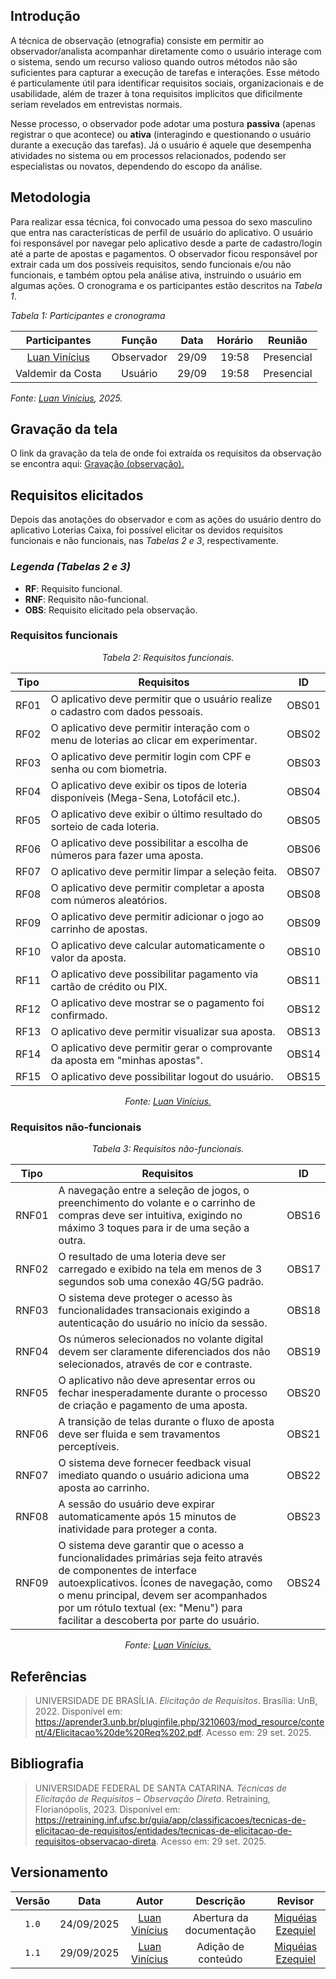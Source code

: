 ## Introdução

A técnica de observação (etnografia) consiste em permitir ao observador/analista acompanhar diretamente como o usuário interage com o sistema, sendo um recurso valioso quando outros métodos não são suficientes para capturar a execução de tarefas e interações. Esse método é particulamente útil para identificar requisitos sociais, organizacionais e de usabilidade, além de trazer à tona requisitos implícitos que dificilmente seriam revelados em entrevistas normais. 

Nesse processo, o observador pode adotar uma postura **passiva** (apenas registrar o que acontece) ou **ativa** (interagindo e questionando o usuário durante a execução das tarefas). Já o usuário é aquele que desempenha atividades no sistema ou em processos relacionados, podendo ser especialistas ou novatos, dependendo do escopo da análise.

## Metodologia 

Para realizar essa técnica, foi convocado uma pessoa do sexo masculino que entra nas características de perfil de usuário do aplicativo. O usuário foi responsável por navegar pelo aplicativo desde a parte de cadastro/login até a parte de apostas e pagamentos. O observador ficou responsável por extrair cada um dos possíveis requisitos, sendo funcionais e/ou não funcionais, e também optou pela análise ativa, instruindo o usuário em algumas ações. O cronograma e os participantes estão descritos na *Tabela 1*.

*Tabela 1: Participantes e cronograma*

| Participantes | Função | Data | Horário | Reunião |
| :-----------: | :----: | :--: | :-----: | :---: |
| [Luan Vinícius](https://github.com/luannvi) | Observador | 29/09 | 19:58 | Presencial |
| Valdemir da Costa | Usuário | 29/09 | 19:58 | Presencial | 

*Fonte: [Luan Vinícius](https://github.com/luannvi), 2025.*

## Gravação da tela
O link da gravação da tela de onde foi extraída os requisitos da observação se encontra aqui: 
[Gravação (observação).](https://www.youtube.com/watch?v=XA2A58uY8ks)

## Requisitos elicitados

Depois das anotações do observador e com as ações do usuário dentro do aplicativo Loterias Caixa, foi possível elicitar os devidos requisitos funcionais e não funcionais, nas *Tabelas 2 e 3*, respectivamente.

### *Legenda (Tabelas 2 e 3)*
- **RF**: Requisito funcional.
- **RNF**: Requisito não-funcional.
- **OBS**: Requisito elicitado pela observação.

### Requisitos funcionais

*<p style="text-align: center;">Tabela 2: Requisitos funcionais.</p>*

| Tipo  | Requisitos                                                                 |   ID   |
|:-----:|--------------------------------------------------------------------------- |:------:|
| RF01  | O aplicativo deve permitir que o usuário realize o cadastro com dados pessoais. | OBS01 |
| RF02  | O aplicativo deve permitir interação com o menu de loterias ao clicar em experimentar. | OBS02 |
| RF03  | O aplicativo deve permitir login com CPF e senha ou com biometria.             | OBS03 |
| RF04  | O aplicativo deve exibir os tipos de loteria disponíveis (Mega-Sena, Lotofácil etc.). | OBS04 |
| RF05  | O aplicativo deve exibir o último resultado do sorteio de cada loteria.       | OBS05 |
| RF06  | O aplicativo deve possibilitar a escolha de números para fazer uma aposta.    | OBS06 |
| RF07  | O aplicativo deve permitir limpar a seleção feita.                            | OBS07 |
| RF08  | O aplicativo deve permitir completar a aposta com números aleatórios.         | OBS08 |
| RF09  | O aplicativo deve permitir adicionar o jogo ao carrinho de apostas.           | OBS09 |
| RF10  | O aplicativo deve calcular automaticamente o valor da aposta.                 | OBS10 |
| RF11  | O aplicativo deve possibilitar pagamento via cartão de crédito ou PIX.        | OBS11 |
| RF12  | O aplicativo deve mostrar se o pagamento foi confirmado.                      | OBS12 |
| RF13  | O aplicativo deve permitir visualizar sua aposta.                             | OBS13 |
| RF14  | O aplicativo deve permitir gerar o comprovante da aposta em "minhas apostas".                                                                               | OBS14 |
| RF15  | O aplicativo deve possibilitar logout do usuário.                             | OBS15 |

*<p style="text-align: center;">Fonte: <a href="https://github.com/luannvi">Luan Vinícius.</a></p>*

### Requisitos não-funcionais

*<p style="text-align: center;">Tabela 3: Requisitos não-funcionais.</p>*

| Tipo  | Requisitos                                                                 |   ID   |
|:-----:|---------------------------------------------------------------------------|:------:|
| RNF01 | A navegação entre a seleção de jogos, o preenchimento do volante e o carrinho de compras deve ser intuitiva, exigindo no máximo 3 toques para ir de uma seção a outra. | OBS16 |
| RNF02 | O resultado de uma loteria deve ser carregado e exibido na tela em menos de 3 segundos sob uma conexão 4G/5G padrão. | OBS17 |
| RNF03 | O sistema deve proteger o acesso às funcionalidades transacionais exigindo a autenticação do usuário no início da sessão. | OBS18 |
| RNF04 | Os números selecionados no volante digital devem ser claramente diferenciados dos não selecionados, através de cor e contraste. | OBS19 |
| RNF05 | O aplicativo não deve apresentar erros ou fechar inesperadamente durante o processo de criação e pagamento de uma aposta. | OBS20 |
| RNF06 | A transição de telas durante o fluxo de aposta deve ser fluida e sem travamentos perceptíveis. | OBS21 |
| RNF07 | O sistema deve fornecer feedback visual imediato quando o usuário adiciona uma aposta ao carrinho. | OBS22 |
| RNF08 | A sessão do usuário deve expirar automaticamente após 15 minutos de inatividade para proteger a conta. | OBS23 |
| RNF09 | O sistema deve garantir que o acesso a funcionalidades primárias seja feito através de componentes de interface autoexplicativos. Ícones de navegação, como o menu principal, devem ser acompanhados por um rótulo textual (ex: "Menu") para facilitar a descoberta por parte do usuário. | OBS24 |

*<p style="text-align: center;">Fonte: <a href="https://github.com/luannvi">Luan Vinícius.</a></p>*

## Referências

> UNIVERSIDADE DE BRASÍLIA. *Elicitação de Requisitos*. Brasília: UnB, 2022. Disponível em: <https://aprender3.unb.br/pluginfile.php/3210603/mod_resource/content/4/Elicitacao%20de%20Req%202.pdf>. Acesso em: 29 set. 2025.

## Bibliografia

> UNIVERSIDADE FEDERAL DE SANTA CATARINA. *Técnicas de Elicitação de Requisitos – Observação Direta*. Retraining, Florianópolis, 2023. Disponível em: <https://retraining.inf.ufsc.br/guia/app/classificacoes/tecnicas-de-elicitacao-de-requisitos/entidades/tecnicas-de-elicitacao-de-requisitos-observacao-direta>. Acesso em: 29 set. 2025.


## Versionamento

| Versão | Data       | Autor               | Descrição                       | Revisor |
|:--------:|:------------:|:---------------:|:-------------------------------:|:---------:|
| ``1.0``    | 24/09/2025 | [Luan Vinícius](https://github.com/luannvi)  | Abertura da documentação | [Miquéias Ezequiel](https://github.com/Kael-web7) |
| ``1.1``    | 29/09/2025 | [Luan Vinícius](https://github.com/luannvi)  | Adição de conteúdo       | [Miquéias Ezequiel](https://github.com/Kael-web7) |
